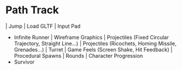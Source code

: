 # Path Track

|  Jump
 | Load GLTF
 | Input Pad
+  Infinite Runner
|  Wireframe Graphics
|  Projectiles (Fixed Circular Trajectory, Straight Line...)
|  Projectiles (Ricochets, Homing Missile, Grenades...)
|  Turret
|  Game Feels (Screen Shake, Hit Feedback)
|  Procedural Spawns
|  Rounds
|  Character Progression
+  Survivor